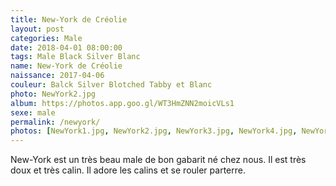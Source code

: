 ```yaml
---
title: New-York de Créolie
layout: post
categories: Male
date: 2018-04-01 08:00:00
tags: Male Black Silver Blanc
name: New-York de Créolie
naissance: 2017-04-06
couleur: Balck Silver Blotched Tabby et Blanc
photo: NewYork2.jpg
album: https://photos.app.goo.gl/WT3HmZNN2moicVLs1
sexe: male
permalink: /newyork/
photos: [NewYork1.jpg, NewYork2.jpg, NewYork3.jpg, NewYork4.jpg, NewYork5.jpg, NewYork6.jpg, NewYork7.jpg]
---
```


New-York est un très beau male de bon gabarit né chez nous. Il est très doux et très calin. Il adore les calins et se rouler parterre.  
